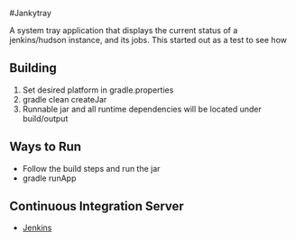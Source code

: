 #Jankytray


A system tray application that displays the current status of a jenkins/hudson instance, and its jobs. 
This started out as a test to see how  

## Building
 1. Set desired platform in gradle.properties
 2. gradle clean createJar
 3. Runnable jar and all runtime dependencies will be located under build/output

## Ways to Run
 * Follow the build steps and run the jar
 * gradle runApp
 
## Continuous Integration Server
 * [Jenkins](http://iheartsoftware.com/jenkins/job/test%20jankytray/)
